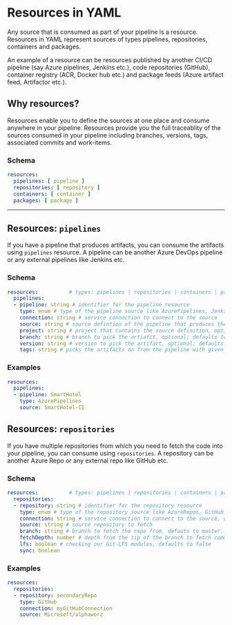 # Resources in YAML

Any source that is consumed as part of your pipeline is a resource. Resources in YAML represent sources of types pipelines, repositories, containers and packages.

An example of a resource can be resources published by another CI/CD pipeline (say Azure pipelines, Jenkins etc.), code repositories (GitHub), container registry (ACR, Docker hub etc.) and package feeds (Azure artifact feed, Artifactor etc.).  

## Why resources?

Resources enable you to define the sources at one place and consume anywhere in your pipeline. Resources provide you the full traceablity of the sources consumed in your pipeline including branches, versions, tags, associated commits and work-items. 

### Schema

```yaml
resources:
  pipelines: [ pipeline ]  
  repositories: [ repository ]
  containers: [ container ]
  packages: [ package ]
```

---

## Resources: `pipelines`

If you have a pipeline that produces artifacts, you can consume the artifacts using `pipelines` resource. A pipeline can be another Azure DevOps pipeline or any external pipelines like Jenkins etc.

### Schema

```yaml
resources:          # types: pipelines | repositories | containers | packages
  pipelines:
  - pipeline: string # identifier for the pipeline resource      
    type: enum # type of the pipeline source like AzurePipelines, Jenkins etc. In future this can extend to other source types.
    connection: string # service connection to connect to the source
    source: string # source defintion of the pipeline that produces the artifacts
    project: string # project that contains the source definition, optional; defauts to current project.
    branch: string # branch to pick the artiafct, optional; defaults to master branch
    version: string # version to pick the artifact, optional; defaults to Latest
    tags: string # picks the artifacts on from the pipeline with given tag, optional; defaults to no tags.
```

### Examples

```yaml
resources:         
  pipelines:
  - pipeline: SmartHotel      
    type: AzurePipelines
    source: SmartHotel-CI
```


## Resources: `repositories`

If you have multiple repositories from which you need to fetch the code into your pipeline, you can consume using `repositories`. A repository can be another Azure Repo or any external repo like GitHub etc.

### Schema

```yaml
resources:          # types: pipelines | repositories | containers | packages
  repositories:
  - repository: string # identifier for the repository resource      
    type: enum # type of the repository source like AzureRepos, GitHub etc. In future this can extend to other source types
    connection: string # service connection to connect to the source, defaults to primary source connection
    source: string # source repository to fetch
    branch: string # branch to fetch the repo from, defauts to master.
    fetchDepth: number # depth from the tip of the branch to fetch commits, optional; defaults to all
    lfs: boolean # checking our Git-LFS modules, defaults to false
    sync: boolean 
```

### Examples

```yaml
resources:         
  repositories:
  - repository: secondaryRepo      
    type: GitHub
    connection: myGitHubConnection
    source: Microsoft/alphaworz
```
